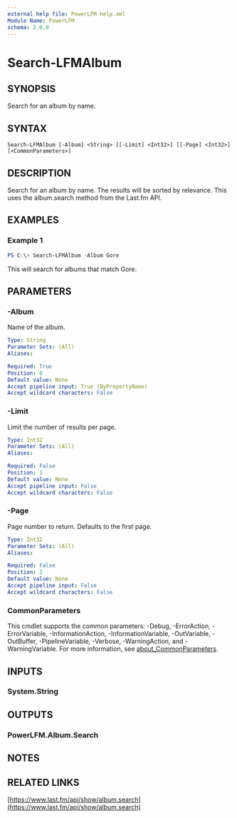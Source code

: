 ```yaml
---
external help file: PowerLFM-help.xml
Module Name: PowerLFM
schema: 2.0.0
---
```


# Search-LFMAlbum

## SYNOPSIS
Search for an album by name.

## SYNTAX

```
Search-LFMAlbum [-Album] <String> [[-Limit] <Int32>] [[-Page] <Int32>] [<CommonParameters>]
```

## DESCRIPTION
Search for an album by name. The results will be sorted by relevance. This uses the album.search method from the Last.fm API.

## EXAMPLES

### Example 1
```powershell
PS C:\> Search-LFMAlbum -Album Gore
```

This will search for albums that match Gore.

## PARAMETERS

### -Album
Name of the album.

```yaml
Type: String
Parameter Sets: (All)
Aliases:

Required: True
Position: 0
Default value: None
Accept pipeline input: True (ByPropertyName)
Accept wildcard characters: False
```

### -Limit
Limit the number of results per page.

```yaml
Type: Int32
Parameter Sets: (All)
Aliases:

Required: False
Position: 1
Default value: None
Accept pipeline input: False
Accept wildcard characters: False
```

### -Page
Page number to return. Defaults to the first page.

```yaml
Type: Int32
Parameter Sets: (All)
Aliases:

Required: False
Position: 2
Default value: None
Accept pipeline input: False
Accept wildcard characters: False
```

### CommonParameters
This cmdlet supports the common parameters: -Debug, -ErrorAction, -ErrorVariable, -InformationAction, -InformationVariable, -OutVariable, -OutBuffer, -PipelineVariable, -Verbose, -WarningAction, and -WarningVariable. For more information, see [about_CommonParameters](http://go.microsoft.com/fwlink/?LinkID=113216).

## INPUTS

### System.String

## OUTPUTS

### PowerLFM.Album.Search

## NOTES

## RELATED LINKS

[https://www.last.fm/api/show/album.search](https://www.last.fm/api/show/album.search)
